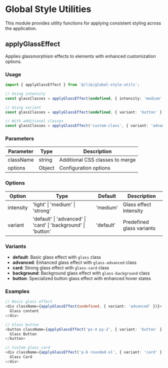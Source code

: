 # Global Style Utilities

This module provides utility functions for applying consistent styling across the application.

## applyGlassEffect

Applies glassmorphism effects to elements with enhanced customization options.

### Usage

```typescript
import { applyGlassEffect } from '@/lib/global-style-utils';

// Using intensity
const glassClasses = applyGlassEffect(undefined, { intensity: 'medium' });

// Using variant
const glassClasses = applyGlassEffect(undefined, { variant: 'button' });

// With additional classes
const glassClasses = applyGlassEffect('custom-class', { variant: 'advanced' });
```

### Parameters

| Parameter | Type | Description |
|-----------|------|-------------|
| className | string | Additional CSS classes to merge |
| options | Object | Configuration options |

### Options

| Option | Type | Default | Description |
|--------|------|---------|-------------|
| intensity | 'light' \| 'medium' \| 'strong' | 'medium' | Glass effect intensity |
| variant | 'default' \| 'advanced' \| 'card' \| 'background' \| 'button' | 'default' | Predefined glass variants |

### Variants

- **default**: Basic glass effect with `glass` class
- **advanced**: Enhanced glass effect with `glass-advanced` class
- **card**: Strong glass effect with `glass-card` class
- **background**: Background glass effect with `glass-background` class
- **button**: Specialized button glass effect with enhanced hover states

### Examples

```typescript
// Basic glass effect
<div className={applyGlassEffect(undefined, { variant: 'advanced' })}>
  Glass content
</div>

// Glass button
<button className={applyGlassEffect('px-4 py-2', { variant: 'button' })}>
  Glass Button
</button>

// Custom glass card
<div className={applyGlassEffect('p-6 rounded-xl', { variant: 'card' })}>
  Glass Card
</div>
```